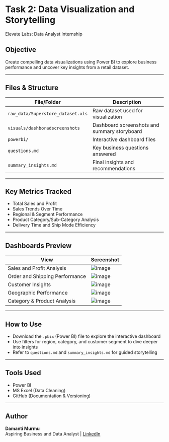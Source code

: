 # Task 2: Data Visualization and Storytelling
Elevate Labs: Data Analyst Internship

## Objective
Create compelling data visualizations using Power BI to explore business performance and uncover key insights from a retail dataset.

---

## Files & Structure

| File/Folder | Description |
|-------------|-------------|
| `raw_data/Superstore_dataset.xls` | Raw dataset used for visualization |
| `visuals/dashboradscreenshots` | Dashboard screenshots and summary storyboard |
| `powerbi/` | Interactive dashboard files |
| `questions.md` | Key business questions answered |
| `summary_insights.md` | Final insights and recommendations |

---

## Key Metrics Tracked
- Total Sales and Profit
- Sales Trends Over Time
- Regional & Segment Performance
- Product Category/Sub-Category Analysis
- Delivery Time and Ship Mode Efficiency

---
## Dashboards Preview

| View | Screenshot |
|------|------------|
| Sales and Profit Analysis | ![image](https://github.com/user-attachments/assets/7b6be4cc-ff80-4e18-ad8d-587ac12e88c1) |
| Order and Shipping Performance | ![image](https://github.com/user-attachments/assets/ae40690c-76b5-42ad-a5b9-ff60346493a2) |
| Customer Insights | ![image](https://github.com/user-attachments/assets/8501b3ab-b07a-44ca-bc79-a034bd1d7c08) |
| Geographic Performance | ![image](https://github.com/user-attachments/assets/ff766366-5eb9-45ef-aa64-3a3f422ad96c) |
| Category & Product Analysis | ![image](https://github.com/user-attachments/assets/f36838cb-0e59-484d-8548-155bf2205add) |

---

## How to Use
- Download the `.pbix` (Power BI) file to explore the interactive dashboard
- Use filters for region, category, and customer segment to dive deeper into insights
- Refer to `questions.md` and `summary_insights.md` for guided storytelling

---

## Tools Used
- Power BI 
- MS Excel (Data Cleaning)
- GitHub (Documentation & Versioning)

---

## Author
**Damanti Murmu**  
Aspiring Business and Data Analyst | 
[LinkedIn](https://www.linkedin.com/in/damantimurmu/)
